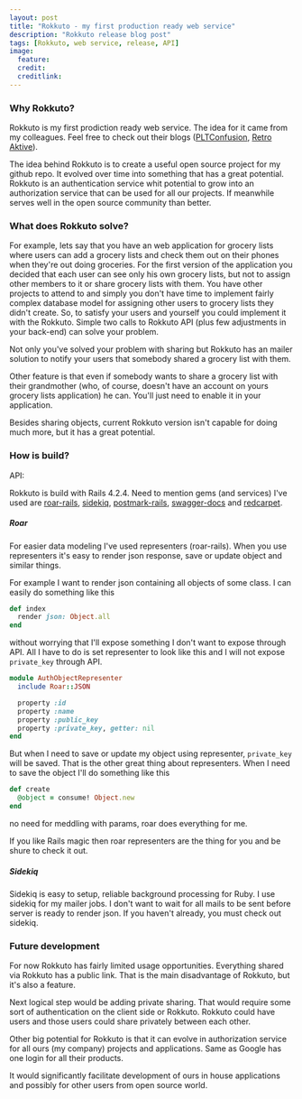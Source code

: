 ```yaml
---
layout: post
title: "Rokkuto - my first production ready web service"
description: "Rokkuto release blog post"
tags: [Rokkuto, web service, release, API]
image:
  feature:
  credit:
  creditlink:
---
```



### Why Rokkuto?

Rokkuto is my first prodiction ready web service. The idea for it came from my colleagues. Feel free to check out their blogs (<a href="http://pltconfusion.com/" target="_blank">PLTConfusion</a>, <a href="http://retroaktive.me/" target="_blank">Retro Aktive</a>).

The idea behind Rokkuto is to create a useful open source project for my github repo. It evolved over time into something that has a great potential. Rokkuto is an authentication service whit potential to grow into an authorization service that can be used for all our projects. If meanwhile serves well in the open source community than better.  



### What does Rokkuto solve?

For example, lets say that you have an web application for grocery lists where users can add a grocery lists and check them out on their phones when they're out doing groceries. For the first version of the application you decided that each user can see only his own grocery lists, but not to assign other members to it or share grocery lists with them. You have other projects to attend to and simply you don't have time to implement fairly complex database model for assigning other users to grocery lists they didn't create. So, to satisfy your users and yourself you could implement it with the Rokkuto. Simple two calls to Rokkuto API (plus few adjustments in your back-end) can solve your problem.

Not only you've solved your problem with sharing but Rokkuto has an mailer solution to notify your users that somebody shared a grocery list with them.

Other feature is that even if somebody wants to share a grocery list with their grandmother (who, of course, doesn't have an account on yours grocery lists application) he can. You'll just need to enable it in your application.

Besides sharing objects, current Rokkuto version isn't capable for doing much more, but it has a great potential.


### How is build?

<a href="https://github.com/MirkoC" target="_blank"><i class="fa fa-github"></i></a> <a href="http://rokkuto.floatingpoint.io/" target="_blank"><i class="fa fa-bomb"></i></a> API: <a href="http://rokkuto.floatingpoint.io/api" title="http://rokkuto.floatingpoint.io/api" target="_blank"><i class="fa fa-anchor"></i></a>




Rokkuto is build with Rails 4.2.4. Need to mention gems (and services) I've used are <a href="https://github.com/apotonick/roar-rails" target="_blank">roar-rails</a>, <a href="https://github.com/mperham/sidekiq" target="_blank">sidekiq</a>, <a href="https://github.com/wildbit/postmark-rails" target="_blank">postmark-rails</a>, <a href="https://github.com/richhollis/swagger-docs" target="_blank">swagger-docs</a> and <a href="https://github.com/vmg/redcarpet" target="_blank">redcarpet</a>.

##### Roar

For easier data modeling I've used representers (roar-rails). When you use representers it's easy to render json response, save or update object and similar things.

For example I want to render json containing all objects of some class. I can easily do something like this

``` ruby
def index
  render json: Object.all
end
```

without worrying that I'll expose something I don't want to expose through API. All I have to do is set representer to look like this and I will not expose `private_key` through API.

``` ruby
module AuthObjectRepresenter
  include Roar::JSON

  property :id
  property :name
  property :public_key
  property :private_key, getter: nil
end
```

But when I need to save or update my object using representer, `private_key` will be saved. That is the other great thing about representers. When I need to save the object I'll do something like this

``` ruby
def create
  @object = consume! Object.new
end
```

no need for meddling with params, roar does everything for me.

If you like Rails magic then roar representers are the thing for you and be shure to check it out.

##### Sidekiq

Sidekiq is easy to setup, reliable background processing for Ruby.
I use sidekiq for my mailer jobs. I don't want to wait for all mails to be sent before server is ready to render json. If you haven't already, you must check out sidekiq.


### Future development

For now Rokkuto has fairly limited usage opportunities. Everything shared via Rokkuto has a public link. That is the main disadvantage of Rokkuto, but it's also a feature.

Next logical step would be adding private sharing. That would require some sort of authentication on the client side or Rokkuto. Rokkuto could have users and those users could share privately between each other.

Other big potential for Rokkuto is that it can evolve in authorization service for all ours (my company) projects and applications. Same as Google has one login for all their products.

It would significantly facilitate development of ours in house applications and possibly for other users from open source world. 
